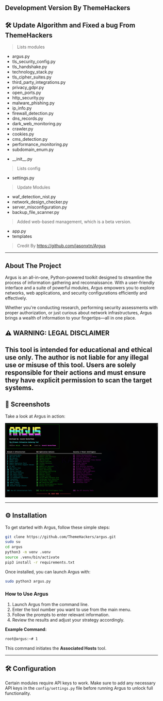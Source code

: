 ## Development Version By ThemeHackers 
## 🛠  Update Algorithm and Fixed a bug From ThemeHackers 
> Lists modules
  - argus.py
  - tls_security_config.py
  - tls_handshake.py
  - technology_stack.py
  - tls_cipher_suites.py
  - third_party_integrations.py
  - privacy_gdpr.py
  - open_ports.py
  - http_security.py
  - malware_phishing.py
  - ip_info.py
  - firewall_detection.py
  - dns_records.py
  - dark_web_monitoring.py
  - crawler.py
  - cookies.py
  - cms_detection.py
  - performance_monitoring.py
  - subdomain_enum.py
  - <p>__init__.py</p>
> Lists config
  - settings.py
> Update Modules
 - waf_detection_nist.py
 - network_design_checker.py
 - server_misconfiguration.py
 - backup_file_scanner.py
> Added web-based management, which is a beta version.
 - app.py
 - templates
> Credit By https://github.com/jasonxtn/Argus

---

## About The Project

Argus is an all-in-one, Python-powered toolkit designed to streamline the process of information gathering and reconnaissance. With a user-friendly interface and a suite of powerful modules, Argus empowers you to explore networks, web applications, and security configurations efficiently and effectively.

Whether you're conducting research, performing security assessments with proper authorization, or just curious about network infrastructures, Argus brings a wealth of information to your fingertips—all in one place.

## ⚠️ WARNING: LEGAL DISCLAIMER

This tool is intended for **educational and ethical use only**. The author is not liable for any illegal use or misuse of this tool. Users are solely responsible for their actions and must ensure they have explicit permission to scan the target systems.
---

## 👀 Screenshots
Take a look at Argus in action:

![Argus](img/menu.png)

---

## ⚙️ Installation

To get started with Argus, follow these simple steps:

```bash
git clone https://github.com/ThemeHackers/argus.git
sudo su
cd argus
python3 -m venv .venv
source .venv/bin/activate
pip3 install -r requirements.txt
```

Once installed, you can launch Argus with:

```bash
sudo python3 argus.py
```
    
### How to Use Argus

1. Launch Argus from the command line.
2. Enter the tool number you want to use from the main menu.
3. Follow the prompts to enter relevant information.
4. Review the results and adjust your strategy accordingly.

**Example Command:**

```bash
root@argus:~# 1
```
This command initiates the **Associated Hosts** tool.

---


## 🛠 Configuration

Certain modules require API keys to work. Make sure to add any necessary API keys in the `config/settings.py` file before running Argus to unlock full functionality.





